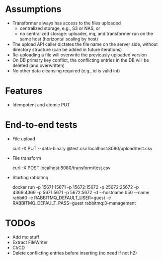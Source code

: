 
# Assumptions

- Transformer always has access to the files uploaded
    - centralized storage, e.g., S3 or NAS, or
    - no centralized storage: uploader, mq, and transformer run on the same host (horizontal scaling by host)
- The upload API caller dictates the file name on the server side, without directory structure (can be added in future iterations)
- Re-uploading a file will overwrite the previously uploaded version
- On DB primary key conflict, the conflicting entries in the DB will be deleted (and overwritten) 
- No other data cleansing required (e.g., id is valid int)

# Features

- Idempotent and atomic PUT

# End-to-end tests

- File upload

    curl -X PUT --data-binary @test.csv localhost:8080/upload/test.csv

- File transform

    curl -X POST localhost:8080/transform/test.csv

- Starting rabbitmq

    docker run -p 15671:15671 -p 15672:15672 -p 25672:25672 -p 4369:4369 -p 5671:5671 -p 5672:5672 -d --hostname b50 --name rabbit0 -e RABBITMQ_DEFAULT_USER=guest -e RABBITMQ_DEFAULT_PASS=guest rabbitmq:3-management

# TODOs

- Add mq stuff
- Extract FileWriter
- CI/CD
- Delete conflicting entries before inserting (no need if not h2)
